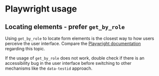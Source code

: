 # Playwright usage

## Locating elements - prefer `get_by_role`

Using `get_by_role` to locate form elements is the closest way to how users
perceive the user interface. Compare the [Playwright
documentation](https://playwright.dev/python/docs/locators#locate-by-role)
regarding this topic.

If the usage of `get_by_role` does not work, double check if there is an
accessibility bug in the user interface before switching to other mechanisms
like the `data-testid` approach.
